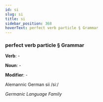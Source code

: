 ```yaml
---
id: si
slug: si
title: si
sidebar_position: 368
hoverText: perfect verb particle § Grammar
---
```


### perfect verb particle § Grammar

**Verb**: -

**Noun**: -

**Modifier**: -

Alemannic German sii /siː/

*Germanic Language Family*